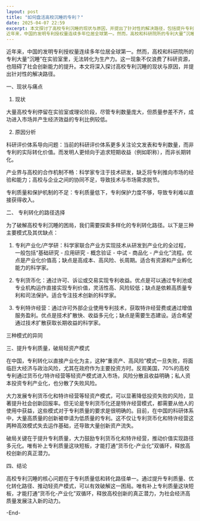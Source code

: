 ```yaml
---
layout: post
title: "如何盘活高校沉睡的专利？"
date: 2025-04-07 22:59
excerpt: 本文探讨了高校专利沉睡的现状与原因，并提出了针对性的解决路径，包括提升专利质量和推动轻资产模式，以释放高校创新的真正潜力。
近年来，中国的发明专利授权量连续多年位居全球第一。然而，高校和科研院所的专利大量“沉睡”在实验室里，无法转化为生产力。本文将深入探讨高校专利沉睡的现状与原因，并提出针对性的解决路径。
---
```

近年来，中国的发明专利授权量连续多年位居全球第一。然而，高校和科研院所的专利大量“沉睡”在实验室里，无法转化为生产力。这一现象不仅浪费了科研资源，也阻碍了社会创新能力的提升。本文将深入探讨高校专利沉睡的现状与原因，并提出针对性的解决路径。

一、现状与痛点

1. 现状

大量高校专利停留在实验室或理论阶段，尽管专利数量庞大，但质量参差不齐，成功进入市场并产生经济效益的专利比例较低。

2. 原因分析

科研评价体系导向问题：当前的科研评价体系更多关注论文发表和专利数量，而非专利的实际转化价值。而发明人更倾向于追求短期收益（例如职称），而非长期转化。

产业界与高校的合作机制不畅：科学家专注于技术研发，缺乏将专利推向市场的经验和能力；高校与企业之间的协同不足，导致技术与市场需求脱节。

专利质量和保护机制的不足：专利质量低下，专利保护力度不够，导致专利难以直接获得收入。

二、 专利转化的路径选择

为了破解高校专利沉睡的困局，我们需要探索多样化的专利转化路径。以下是三种主要模式及其优缺点：

1. 专利产业化/产学研：科学家联合产业方实现技术从研发到产业化的全过程，一般包括“基础研究 - 应用研究 - 概念验证 - 中试 - 商品化 - 产业化”流程。优点是产业化价值高；缺点是高成本、高风险、长周期。适合有资源和产业孵化能力的科学家。

2. 专利货币化：通过许可、诉讼或交易实现专利收益。优点是可以通过专利池或专业机构运作直接实现专利价值，灵活性高、风险较低；缺点是依赖高质量专利和司法保护。适合专注技术创新的科学家。

3. 专利特许经营：通过许可外部企业使用专利技术，获取特许经营费或通过增值服务盈利。优点是技术扩散快、收益多元化；缺点是需要生态建设。适合希望通过技术扩散获取长期收益的科学家。

三种模式的异同

三、提升专利质量，破局轻资产模式

在中国，专利转化以直接产业化为主，这种“重资产、高风险”模式一旦失败，将面临巨大经济与政治风险，尤其在政府作为主要投资方时。反观美国，70%的高校专利通过货币化/特许经营等轻资产模式进入市场，风险分散且收益明确；私人资本投资专利产业化，也分散了失败风险。

大力发展专利货币化和特许经营等轻资产模式，可以显著降低投资失败的风险，显著提升社会创新回报率。但无论是专利货币化还是特许经营模式，都需要从他人的使用中获益，这些模式对于专利质量的要求是很明确的。目前，在中国的科研体系中，大量高质量的创新被申请为低质量的专利。这不仅让专利货币化和特许经营这两种高效模式失去运作基础，还导致大量创新资产流失。

破局关键在于提升专利质量，大力鼓励专利货币化和特许经营，推动价值实现路径多元化。唯有补上专利质量这块短板，才能打通“货币化-产业化”双循环，释放高校创新的真正潜力。

四、结论

高校专利沉睡的核心问题在于专利质量低和转化路径单一。通过提升专利质量、优化转化路径、推动轻资产模式，可以有效破解这一困局。唯有补上专利质量这块短板，才能打通“货币化-产业化”双循环，释放高校创新的真正潜力，为社会经济高质量发展注入新的动力。

-End-